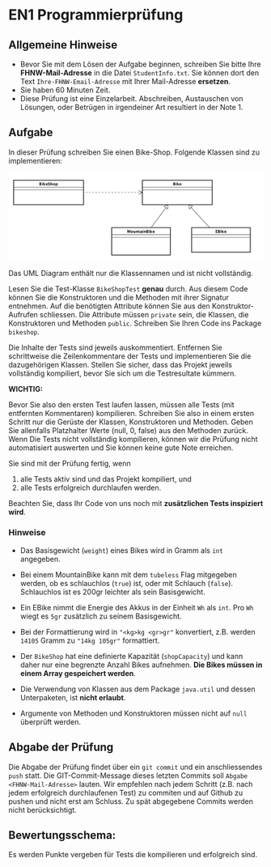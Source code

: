 # EN1 Programmierprüfung

## Allgemeine Hinweise
- Bevor Sie mit dem Lösen der Aufgabe beginnen, schreiben Sie bitte Ihre **FHNW-Mail-Adresse** in die Datei `StudentInfo.txt`. Sie können dort den Text `Ihre-FHNW-Email-Adresse` mit Ihrer Mail-Adresse **ersetzen**.
- Sie haben 60 Minuten Zeit.
- Diese Prüfung ist eine Einzelarbeit. Abschreiben, Austauschen von Lösungen, oder Betrügen in irgendeiner Art resultiert in der Note 1.

## Aufgabe
In dieser Prüfung schreiben Sie einen Bike-Shop. Folgende Klassen sind zu implementieren:

<img src="images/uml-en1.png" width="650">

Das UML Diagram enthält nur die Klassennamen und ist nicht vollständig.

Lesen Sie die Test-Klasse `BikeShopTest` **genau** durch. Aus diesem Code können Sie die Konstruktoren und die Methoden mit ihrer Signatur entnehmen. Auf die benötigten Attribute können Sie aus den Konstruktor-Aufrufen schliessen. Die Attribute müssen `private` sein, die Klassen, die Konstruktoren und Methoden `public`. Schreiben Sie Ihren Code ins Package `bikeshop`.

Die Inhalte der Tests sind jeweils auskommentiert. Entfernen Sie schrittweise die Zeilenkommentare der Tests und implementieren Sie die dazugehörigen Klassen. Stellen Sie sicher, dass das Projekt jeweils vollständig kompiliert, bevor Sie sich um die Testresultate kümmern.

**WICHTIG:**

Bevor Sie also den ersten Test laufen lassen, müssen alle Tests (mit entfernten Kommentaren) kompilieren. Schreiben Sie also in einem ersten Schritt nur die Gerüste der Klassen, Konstruktoren und Methoden. Geben Sie allenfalls Platzhalter Werte (null, 0, false) aus den Methoden zurück. Wenn Die Tests nicht vollständig kompilieren, können wir die Prüfung nicht automatisiert auswerten und Sie können keine gute Note erreichen.

Sie sind mit der Prüfung fertig, wenn 
1. alle Tests aktiv sind und das Projekt kompiliert, und
2. alle Tests erfolgreich durchlaufen werden.

Beachten Sie, dass Ihr Code von uns noch mit **zusätzlichen Tests inspiziert wird**.

### Hinweise
- Das Basisgewicht (`weight`) eines Bikes wird in Gramm als `int` angegeben.
- Bei einem MountainBike kann mit dem `tubeless` Flag mitgegeben werden, ob es schlauchlos (`true`) ist, oder mit Schlauch (`false`). Schlauchlos ist es 200gr leichter als sein Basisgewicht.
- Ein EBike nimmt die Energie des Akkus in der Einheit `Wh` als `int`. Pro `Wh` wiegt es `5gr` zusätzlich zu seinem Basisgewicht.
- Bei der Formattierung wird in `"<kg>kg <gr>gr"` konvertiert, z.B. werden `14105` Gramm zu `"14kg 105gr"` formattiert.

- Der `BikeShop` hat eine definierte Kapazität (`shopCapacity`) und kann daher nur eine begrenzte Anzahl Bikes aufnehmen. **Die Bikes müssen in einem Array gespeichert werden**.
- Die Verwendung von Klassen aus dem Package `java.util` und dessen Unterpaketen, ist **nicht erlaubt**.
- Argumente von Methoden und Konstruktoren müssen nicht auf `null` überprüft werden.

## Abgabe der Prüfung
Die Abgabe der Prüfung findet über ein `git commit` und ein anschliessendes `push` statt. Die GIT-Commit-Message dieses letzten Commits soll `Abgabe <FHNW-Mail-Adresse>` lauten. Wir empfehlen nach jedem Schritt (z.B. nach jedem erfolgreich durchlaufenen Test) zu commiten und auf Github zu pushen und nicht erst am Schluss. Zu spät abgegebene Commits werden nicht berücksichtigt.

## Bewertungsschema:
Es werden Punkte vergeben für Tests die kompilieren und erfolgreich sind. 
